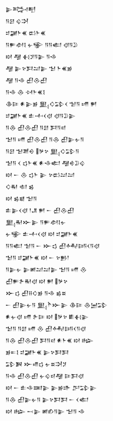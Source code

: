 <div class='block'>
<div class='line'>𒉌𒅋𒋃</div>
<div class='line'>𒀀𒇉 𒌒𒋫</div>
<div class='line'>𒄑𒃡𒈨𒌍 𒆗𒈨𒌍</div>
<div class='line'>𒀀𒊓𒀠𒋙 𒉡𒊌 𒀀𒀀𒅗 𒋼𒀀𒊒</div>
<div class='line'>𒊭 𒆷 𒈬𒋡𒀀𒉌 𒀀𒈾</div>
<div class='line'>𒆷 𒉌𒆳𒁕𒁺𒉌 𒈠 𒈨𒌍𒂊</div>
<div class='line'>𒆷 𒀀𒈾 𒌷𒊮𒌷</div>
<div class='line'>𒀀𒈾 𒁲 𒀴𒈨𒌍𒋙</div>
<div class='line'>𒆠𒄿 𒀭𒉌𒂊 𒅅𒄭𒁉𒌋 𒈠𒀀 𒋬 𒂍</div>
<div class='line'>𒄑𒃡𒈨𒌍 𒉺𒋾𒌋𒋼 𒋼𒀀𒊒𒉌</div>
<div class='line'>𒀀𒁲 𒌷𒊮𒌷 𒀀𒇉 𒁕𒀀𒁀</div>
<div class='line'>𒈠𒀀 𒋬 𒌷𒊮𒌷 𒀀𒁲 𒌷𒉌𒉡𒀀</div>
<div class='line'>𒀀𒇉 𒈠𒍪𒀪 𒃻𒆳 𒅅𒄭𒁉𒀀</div>
<div class='line'>𒈠𒀀 𒌋 𒌓𒈨𒌍 𒀭𒈾𒅗 𒆷𒄴𒊒𒌒</div>
<div class='line'>𒊭 𒀸 𒊮 𒌓𒈨 𒉌 𒆳𒆗𒁺𒁺</div>
<div class='line'>𒄭𒊑 𒊕 𒌗</div>
<div class='line'>𒊭 𒌗𒇯 𒈠𒀀</div>
<div class='line'>𒉺𒉌𒌋𒋼 𒁹𒂗 𒂍 𒀸 𒌷𒊮𒌷</div>
<div class='line'>𒅅𒊑𒁍𒉌 𒀀𒊓𒀠𒋙𒉡</div>
<div class='line'>𒉡𒊌 𒉺𒋾𒌋𒋼 𒊭 𒄑𒃡𒈨𒌍</div>
<div class='line'>𒀀𒀀𒅗 𒈠𒀀 𒀸 𒁍𒌓 𒌷𒅈𒅀𒌋𒀀𒋼</div>
<div class='line'>𒈠𒀀 𒄑𒃡𒈨𒌍 𒊭 𒀸 𒆳𒁖𒁹</div>
<div class='line'>𒀀𒉌𒉡 𒉌𒅖𒁺𒁺𒉌 𒈠𒀀 𒋬 𒊮</div>
<div class='line'>𒌷𒊓𒉿𒊑𒋼 𒊭 𒂍 𒃻𒆳</div>
<div class='line'>𒁍𒌓 𒌷𒍝𒄭𒂊 𒀀𒈾 𒌗𒊺</div>
<div class='line'>𒀸 𒌷𒉌𒉡𒀀 𒅅𒋻𒁍𒉌 𒆠𒄿 𒁲𒅁𒁉</div>
<div class='line'>𒀭𒉡𒋼 𒋬 𒉿𒄿 𒊭 𒃻𒆳 𒀾𒈬𒉌</div>
<div class='line'>𒈠𒀀 𒀀𒇉 𒋬 𒊮 𒌷𒅈𒅀𒌋𒀀𒋼</div>
<div class='line'>𒀀𒁲 𒌷𒊮𒌷 𒁕𒀀𒁀 𒀭𒈨𒌍 𒊭 𒈗</div>
<div class='line'>𒂊𒋰𒋙 𒄑𒃡𒈨𒌍 𒉌𒆳𒁕𒁕</div>
<div class='line'>𒁉𒀉 𒁍𒈛𒌓 𒉡𒊺𒋫𒋡</div>
<div class='line'>𒀀𒈾 𒌷𒊮𒌷 𒉡𒌒𒁀𒆷 𒄿𒁕𒋼</div>
<div class='line'>𒊭 𒀸 𒉺𒈾𒌅𒉌 𒉌𒂊𒈥 𒂅𒁉𒉌</div>
<div class='line'>𒀀𒁲 𒌷𒉌𒉡𒀀 𒉌𒆳𒁕𒁕 𒀸 𒌋𒅗</div>
<div class='line'>𒊭 𒈗 𒁁𒉌 𒅖𒁓𒀀𒉌 𒈠𒀀 𒈾</div>
</div>